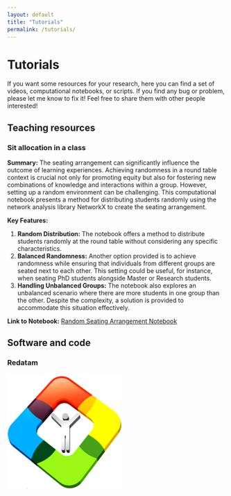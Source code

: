 ```yaml
---
layout: default
title: "Tutorials"
permalink: /tutorials/
---
```


# Tutorials

If you want some resources for your research, here you can find a set of videos, computational notebooks, or scripts. If you find any bug or problem, please let me know to fix it! Feel free to share them with other people interested!

## Teaching resources

### Sit allocation in a class

**Summary:**
The seating arrangement can significantly influence the outcome of learning experiences. Achieving randomness in a round table context is crucial not only for promoting equity but also for fostering new combinations of knowledge and interactions within a group. However, setting up a random environment can be challenging. This computational notebook presents a method for distributing students randomly using the network analysis library NetworkX to create the seating arrangement.

**Key Features:**
1. **Random Distribution:** The notebook offers a method to distribute students randomly at the round table without considering any specific characteristics.
2. **Balanced Randomness:** Another option provided is to achieve randomness while ensuring that individuals from different groups are seated next to each other. This setting could be useful, for instance, when seating PhD students alongside Master or Research students.
3. **Handling Unbalanced Groups:** The notebook also explores an unbalanced scenario where there are more students in one group than the other. Despite the complexity, a solution is provided to accommodate this situation effectively.

**Link to Notebook:** [Random Seating Arrangement Notebook](https://colab.research.google.com/drive/17_OtGULUDAgJDXVVphjcIraeVN_raJHd?usp=sharing)

## Software and code

### Redatam

[![Redatam](images/REDATAM.png)](/tutorials/redatam)
